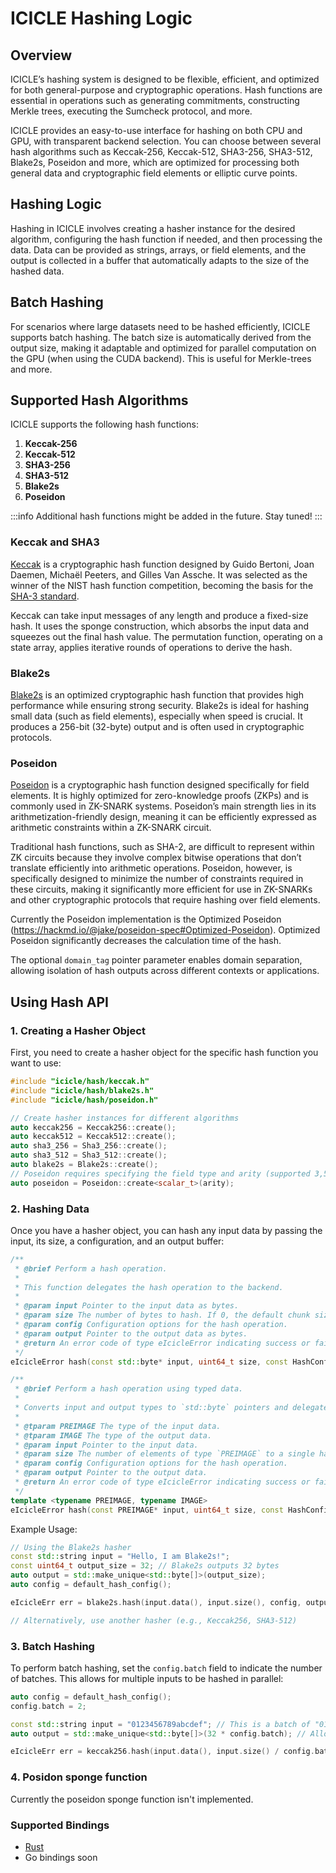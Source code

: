 # ICICLE Hashing Logic

## Overview

ICICLE’s hashing system is designed to be flexible, efficient, and optimized for both general-purpose and cryptographic operations. Hash functions are essential in operations such as generating commitments, constructing Merkle trees, executing the Sumcheck protocol, and more.

ICICLE provides an easy-to-use interface for hashing on both CPU and GPU, with transparent backend selection. You can choose between several hash algorithms such as Keccak-256, Keccak-512, SHA3-256, SHA3-512, Blake2s, Poseidon and more, which are optimized for processing both general data and cryptographic field elements or elliptic curve points.

## Hashing Logic

Hashing in ICICLE involves creating a hasher instance for the desired algorithm, configuring the hash function if needed, and then processing the data. Data can be provided as strings, arrays, or field elements, and the output is collected in a buffer that automatically adapts to the size of the hashed data.

## Batch Hashing

For scenarios where large datasets need to be hashed efficiently, ICICLE supports batch hashing. The batch size is automatically derived from the output size, making it adaptable and optimized for parallel computation on the GPU (when using the CUDA backend). This is useful for Merkle-trees and more.

## Supported Hash Algorithms

ICICLE supports the following hash functions:

1.  **Keccak-256**
2.	**Keccak-512**
3.	**SHA3-256**
4.	**SHA3-512**
5.	**Blake2s**
6.	**Poseidon**

:::info
Additional hash functions might be added in the future. Stay tuned!
:::

### Keccak and SHA3

[Keccak](https://keccak.team/files/Keccak-implementation-3.2.pdf) is a cryptographic hash function designed by Guido Bertoni, Joan Daemen, Michaël Peeters, and Gilles Van Assche. It was selected as the winner of the NIST hash function competition, becoming the basis for the [SHA-3 standard](https://nvlpubs.nist.gov/nistpubs/FIPS/NIST.FIPS.202.pdf).

Keccak can take input messages of any length and produce a fixed-size hash. It uses the sponge construction, which absorbs the input data and squeezes out the final hash value. The permutation function, operating on a state array, applies iterative rounds of operations to derive the hash.

### Blake2s

[Blake2s](https://www.rfc-editor.org/rfc/rfc7693.txt) is an optimized cryptographic hash function that provides high performance while ensuring strong security. Blake2s is ideal for hashing small data (such as field elements), especially when speed is crucial. It produces a 256-bit (32-byte) output and is often used in cryptographic protocols.


### Poseidon

[Poseidon](https://eprint.iacr.org/2019/458) is a cryptographic hash function designed specifically for field elements. It is highly optimized for zero-knowledge proofs (ZKPs) and is commonly used in ZK-SNARK systems. Poseidon’s main strength lies in its arithmetization-friendly design, meaning it can be efficiently expressed as arithmetic constraints within a ZK-SNARK circuit.

Traditional hash functions, such as SHA-2, are difficult to represent within ZK circuits because they involve complex bitwise operations that don’t translate efficiently into arithmetic operations. Poseidon, however, is specifically designed to minimize the number of constraints required in these circuits, making it significantly more efficient for use in ZK-SNARKs and other cryptographic protocols that require hashing over field elements.

Currently the Poseidon implementation is the Optimized Poseidon (https://hackmd.io/@jake/poseidon-spec#Optimized-Poseidon). Optimized Poseidon significantly decreases the calculation time of the hash.

The optional `domain_tag` pointer parameter enables domain separation, allowing isolation of hash outputs across different contexts or applications.

## Using Hash API

### 1. Creating a Hasher Object

First, you need to create a hasher object for the specific hash function you want to use:

```cpp
#include "icicle/hash/keccak.h"
#include "icicle/hash/blake2s.h"
#include "icicle/hash/poseidon.h"

// Create hasher instances for different algorithms
auto keccak256 = Keccak256::create();
auto keccak512 = Keccak512::create();
auto sha3_256 = Sha3_256::create();
auto sha3_512 = Sha3_512::create();
auto blake2s = Blake2s::create();
// Poseidon requires specifying the field type and arity (supported 3,5,9,12)
auto poseidon = Poseidon::create<scalar_t>(arity); 
```

### 2. Hashing Data

Once you have a hasher object, you can hash any input data by passing the input, its size, a configuration, and an output buffer:
   
```cpp
/**
 * @brief Perform a hash operation.
 *
 * This function delegates the hash operation to the backend.
 *
 * @param input Pointer to the input data as bytes.
 * @param size The number of bytes to hash. If 0, the default chunk size is used.
 * @param config Configuration options for the hash operation.
 * @param output Pointer to the output data as bytes.
 * @return An error code of type eIcicleError indicating success or failure.
 */
eIcicleError hash(const std::byte* input, uint64_t size, const HashConfig& config, std::byte* output) const;

/**
 * @brief Perform a hash operation using typed data.
 *
 * Converts input and output types to `std::byte` pointers and delegates the call to the backend.
 *
 * @tparam PREIMAGE The type of the input data.
 * @tparam IMAGE The type of the output data.
 * @param input Pointer to the input data.
 * @param size The number of elements of type `PREIMAGE` to a single hasher.
 * @param config Configuration options for the hash operation.
 * @param output Pointer to the output data.
 * @return An error code of type eIcicleError indicating success or failure.
 */
template <typename PREIMAGE, typename IMAGE>
eIcicleError hash(const PREIMAGE* input, uint64_t size, const HashConfig& config, IMAGE* output) const;
```

Example Usage:

```cpp
// Using the Blake2s hasher
const std::string input = "Hello, I am Blake2s!";
const uint64_t output_size = 32; // Blake2s outputs 32 bytes
auto output = std::make_unique<std::byte[]>(output_size);
auto config = default_hash_config();

eIcicleErr err = blake2s.hash(input.data(), input.size(), config, output.get());

// Alternatively, use another hasher (e.g., Keccak256, SHA3-512)
```

### 3. Batch Hashing

To perform batch hashing, set the `config.batch` field to indicate the number of batches. This allows for multiple inputs to be hashed in parallel:

```cpp
auto config = default_hash_config();
config.batch = 2;

const std::string input = "0123456789abcdef"; // This is a batch of "01234567" and "89abcdef"
auto output = std::make_unique<std::byte[]>(32 * config.batch); // Allocate output for 2 batches

eIcicleErr err = keccak256.hash(input.data(), input.size() / config.batch, config, output.get());
```

### 4. Posidon sponge function

Currently the poseidon sponge function isn't implemented.

### Supported Bindings

- [Rust](../rust-bindings/hash)
- Go bindings soon
